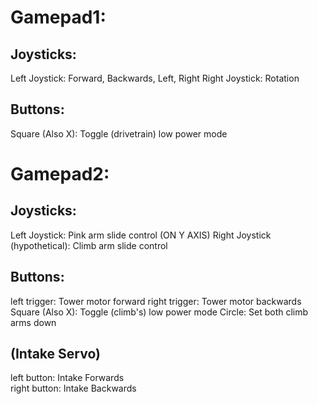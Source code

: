 # Gamepad1:

## Joysticks: 
Left Joystick: Forward, Backwards, Left, Right
Right Joystick: Rotation

## Buttons:
Square (Also X): Toggle (drivetrain) low power mode

# Gamepad2:

## Joysticks:
Left Joystick: Pink arm slide control (ON Y AXIS)
Right Joystick (hypothetical): Climb arm slide control

## Buttons:
left trigger: Tower motor forward
right trigger: Tower motor backwards
Square (Also X): Toggle (climb's) low power mode
Circle: Set both climb arms down

## (Intake Servo)
left button: Intake Forwards <br>
right button: Intake Backwards
